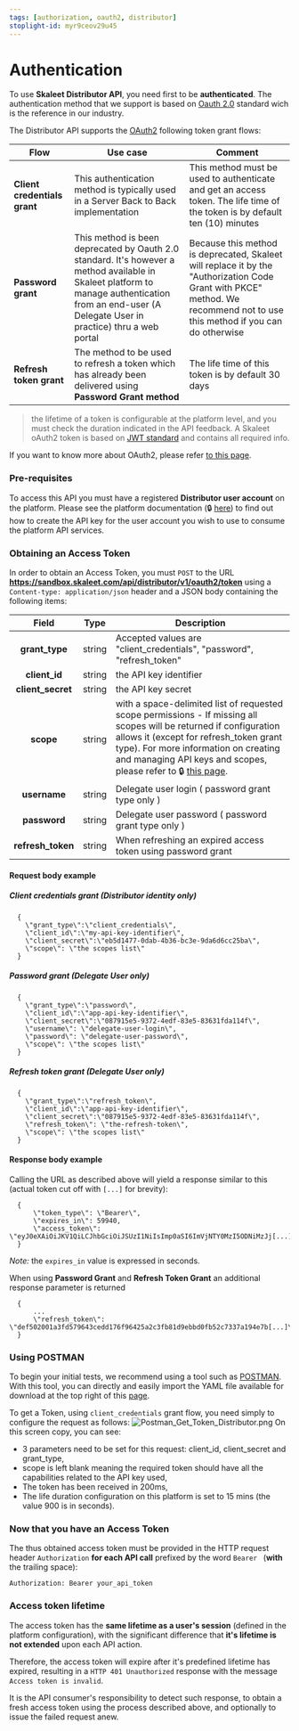 ```yaml
---
tags: [authorization, oauth2, distributor]
stoplight-id: myr9ceov29u45
---
```


# Authentication

To use **Skaleet Distributor API**, you need first to be **authenticated**. The authentication method that we support is based on [Oauth 2.0](https://oauth.net/2/) standard wich is the reference in our industry.

The Distributor API supports the [OAuth2](https://oauth.net/2/) following token grant flows:

Flow | Use case | Comment
---------|----------|---------
 **Client credentials grant**| This authentication method is typically used in a Server Back to Back implementation  | This method must be used to authenticate and get an access token. The life time of the token is by default ten (10) minutes
 **Password grant** | This method is been deprecated by Oauth 2.0 standard. It's however a method available in Skaleet platform to manage authentication from an end-user (A Delegate User in practice) thru a web portal | Because this method is deprecated, Skaleet will replace it by the "Authorization Code Grant with PKCE" method. We recommend not to use this method if you can do otherwise
 **Refresh token grant** | The method to be used to refresh a token which has already been delivered using **Password Grant method** | The life time of this token is by default 30 days

>the lifetime of a token is configurable at the platform level, and you must check the duration indicated in the API feedback. A Skaleet oAuth2 token is based on [JWT standard](https://jwt.io/) and contains all required info. 

If you want to know more about OAuth2, please refer [to this page](https://oauth.net/2/grant-types/).

### Pre-requisites
To access this API you must have a registered **Distributor user account** on the platform.
Please see the platform documentation (🔒 [here](https://tagpay.atlassian.net/servicedesk/customer/portal/1/article/2853699744)) to find out how to create the API key for the user account you wish to use to consume the platform API services.

### Obtaining an Access Token
In order to obtain an Access Token, you must `POST` to the URL **https://sandbox.skaleet.com/api/distributor/v1/oauth2/token** using a `Content-type: application/json` header and a JSON body containing the following items:

| Field | Type | Description |
| :---: | :---: | --- |
| **grant_type** | string | Accepted values are \"client_credentials\", \"password\", \"refresh_token\" |
| **client_id** | string | the API key identifier |
| **client_secret** | string | the API key secret |
| **scope** | string | with a space-delimited list of requested scope permissions - If missing all scopes will be returned if configuration allows it (except for refresh_token grant type). For more information on creating and managing API keys and scopes, please refer to 🔒 [this page](https://tagpay.atlassian.net/servicedesk/customer/portal/1/article/2911731868). |
| **username** |  string | Delegate user login ( password grant type only ) |
| **password** |  string | Delegate user password ( password grant type only ) |
| **refresh_token** |  string | When refreshing an expired access token using password grant |


#### Request body example

##### Client credentials grant (Distributor identity only)
```
  {
    \"grant_type\":\"client_credentials\", 
    \"client_id\":\"my-api-key-identifier\", 
    \"client_secret\":\"eb5d1477-0dab-4b36-bc3e-9da6d6cc25ba\",
    \"scope\": \"the scopes list\"
  }
```

##### Password grant (Delegate User only)
```
  {
    \"grant_type\":\"password\", 
    \"client_id\":\"app-api-key-identifier\", 
    \"client_secret\":\"087915e5-9372-4edf-83e5-83631fda114f\",
    \"username\": \"delegate-user-login\",
    \"password\": \"delegate-user-password\",
    \"scope\": \"the scopes list\"
  }
```

##### Refresh token grant (Delegate User only)
```
  {
    \"grant_type\":\"refresh_token\", 
    \"client_id\":\"app-api-key-identifier\", 
    \"client_secret\":\"087915e5-9372-4edf-83e5-83631fda114f\",
    \"refresh_token\": \"the-refresh-token\",
    \"scope\": \"the scopes list\"
  }
```

#### Response body example
Calling the URL as described above will yield a response similar to this (actual token cut off with `[...]` for brevity):
```
  {
      \"token_type\": \"Bearer\",
      \"expires_in\": 59940,
      \"access_token\": \"eyJ0eXAiOiJKV1QiLCJhbGciOiJSUzI1NiIsImp0aSI6ImVjNTY0MzI5ODNiMzJj[...]\"
  }
```
_Note:_ the `expires_in` value is expressed in seconds.

When using **Password Grant** and **Refresh Token Grant** an additional response parameter is returned
```
  {
      ...
      \"refresh_token\": \"def502001a3fd579643cedd176f96425a2c3fb81d9ebbd0fb52c7337a194e7b[...]\"
  }
```

### Using POSTMAN

To begin your initial tests, we recommend using a tool such as [POSTMAN](https://www.postman.com/). With this tool, you can directly and easily import the YAML file available for download at the top right of this [page](https://api.skaleet.com/docs/api/n020caxjs7nj7-distributor-api).

To get a Token, using `client_credentials` grant flow, you need simply to configure the request as follows:
![Postman_Get_Token_Distributor.png](../../assets/images/Postman_Get_Token_Distributor.png)
On this screen copy, you can see:
- 3 parameters need to be set for this request: client_id, client_secret and grant_type,
- scope is left blank meaning the required token should have all the capabilities related to the API key used,
- The token has been received in 200ms,
- The life duration configuration on this platform is set to 15 mins (the value 900 is in seconds).


### Now that you have an Access Token
The thus obtained access token must be provided in the HTTP request header `Authorization` **for each API call** prefixed by the word `Bearer ` (**with** the trailing space):

`
Authorization: Bearer your_api_token
`

### Access token lifetime
The access token has the **same lifetime as a user's session** (defined in the platform configuration), with the significant difference that **it's lifetime is not extended** upon each API action.

Therefore, the access token will expire after it's predefined lifetime has expired, resulting in a `HTTP 401 Unauthorized` response with the message `Access token is invalid`.

It is the API consumer's responsibility to detect such response, to obtain a fresh access token using the process described above, and optionally to issue the failed request anew.
